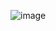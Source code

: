 ![image](https://github.com/Gavin991/DirectX12CodeSamples/blob/master/DirectX12CodeSamplesSolution/DirectX12XAMLCube/DirectX12XAMLCube.png)